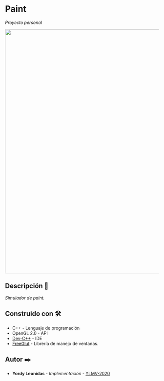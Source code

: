 # Paint 

_Proyecto personal_

 <img src="https://github.com/YLMV-2020/Paint/blob/master/screenshot/game.png" width="800px">
 
 ## Descripción 🚀

_Simulador de paint._

## Construido con 🛠️

* C++ - Lenguaje de programación
* OpenGL 2.0 - API
* [Dev-C++](https://sourceforge.net/projects/orwelldevcpp/) - IDE
* [FreeGlut](https://www.transmissionzero.co.uk/software/freeglut-devel/) - Librería de manejo de ventanas.

## Autor ✒️

* **Yordy Leonidas** - *Implementación* - [YLMV-2020](https://github.com/YLMV-2020)
